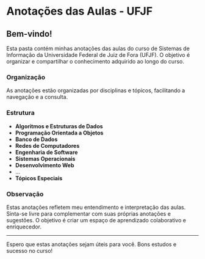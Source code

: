 # Anotações das Aulas - UFJF

## Bem-vindo!

Esta pasta contém minhas anotações das aulas do curso de Sistemas de Informação da Universidade Federal de Juiz de Fora (UFJF). O objetivo é organizar e compartilhar o conhecimento adquirido ao longo do curso.

### Organização

As anotações estão organizadas por disciplinas e tópicos, facilitando a navegação e a consulta.

### Estrutura

- **Algoritmos e Estruturas de Dados**
- **Programação Orientada a Objetos**
- **Banco de Dados**
- **Redes de Computadores**
- **Engenharia de Software**
- **Sistemas Operacionais**
- **Desenvolvimento Web**
- ...
- **Tópicos Especiais**

### Observação

Estas anotações refletem meu entendimento e interpretação das aulas. Sinta-se livre para complementar com suas próprias anotações e sugestões. O objetivo é criar um espaço de aprendizado colaborativo e enriquecedor.

---

Espero que estas anotações sejam úteis para você. Bons estudos e sucesso no curso!
